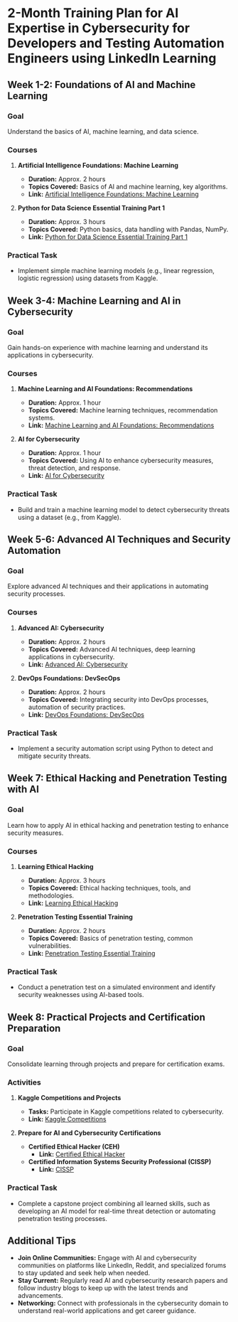 # 2-Month Training Plan for AI Expertise in Cybersecurity for Developers and Testing Automation Engineers using LinkedIn Learning

## Week 1-2: Foundations of AI and Machine Learning

### Goal
Understand the basics of AI, machine learning, and data science.

### Courses

1. **Artificial Intelligence Foundations: Machine Learning**
   - **Duration:** Approx. 2 hours
   - **Topics Covered:** Basics of AI and machine learning, key algorithms.
   - **Link:** [Artificial Intelligence Foundations: Machine Learning](https://www.linkedin.com/learning/artificial-intelligence-foundations-machine-learning)

2. **Python for Data Science Essential Training Part 1**
   - **Duration:** Approx. 3 hours
   - **Topics Covered:** Python basics, data handling with Pandas, NumPy.
   - **Link:** [Python for Data Science Essential Training Part 1](https://www.linkedin.com/learning/python-for-data-science-essential-training-part-1)

### Practical Task
- Implement simple machine learning models (e.g., linear regression, logistic regression) using datasets from Kaggle.

## Week 3-4: Machine Learning and AI in Cybersecurity

### Goal
Gain hands-on experience with machine learning and understand its applications in cybersecurity.

### Courses

1. **Machine Learning and AI Foundations: Recommendations**
   - **Duration:** Approx. 1 hour
   - **Topics Covered:** Machine learning techniques, recommendation systems.
   - **Link:** [Machine Learning and AI Foundations: Recommendations](https://www.linkedin.com/learning/machine-learning-and-ai-foundations-recommendations)

2. **AI for Cybersecurity**
   - **Duration:** Approx. 1 hour
   - **Topics Covered:** Using AI to enhance cybersecurity measures, threat detection, and response.
   - **Link:** [AI for Cybersecurity](https://www.linkedin.com/learning/ai-for-cybersecurity)

### Practical Task
- Build and train a machine learning model to detect cybersecurity threats using a dataset (e.g., from Kaggle).

## Week 5-6: Advanced AI Techniques and Security Automation

### Goal
Explore advanced AI techniques and their applications in automating security processes.

### Courses

1. **Advanced AI: Cybersecurity**
   - **Duration:** Approx. 2 hours
   - **Topics Covered:** Advanced AI techniques, deep learning applications in cybersecurity.
   - **Link:** [Advanced AI: Cybersecurity](https://www.linkedin.com/learning/advanced-ai-cybersecurity)

2. **DevOps Foundations: DevSecOps**
   - **Duration:** Approx. 2 hours
   - **Topics Covered:** Integrating security into DevOps processes, automation of security practices.
   - **Link:** [DevOps Foundations: DevSecOps](https://www.linkedin.com/learning/devops-foundations-devsecops)

### Practical Task
- Implement a security automation script using Python to detect and mitigate security threats.

## Week 7: Ethical Hacking and Penetration Testing with AI

### Goal
Learn how to apply AI in ethical hacking and penetration testing to enhance security measures.

### Courses

1. **Learning Ethical Hacking**
   - **Duration:** Approx. 3 hours
   - **Topics Covered:** Ethical hacking techniques, tools, and methodologies.
   - **Link:** [Learning Ethical Hacking](https://www.linkedin.com/learning/learning-ethical-hacking)

2. **Penetration Testing Essential Training**
   - **Duration:** Approx. 2 hours
   - **Topics Covered:** Basics of penetration testing, common vulnerabilities.
   - **Link:** [Penetration Testing Essential Training](https://www.linkedin.com/learning/penetration-testing-essential-training)

### Practical Task
- Conduct a penetration test on a simulated environment and identify security weaknesses using AI-based tools.

## Week 8: Practical Projects and Certification Preparation

### Goal
Consolidate learning through projects and prepare for certification exams.

### Activities

1. **Kaggle Competitions and Projects**
   - **Tasks:** Participate in Kaggle competitions related to cybersecurity.
   - **Link:** [Kaggle Competitions](https://www.kaggle.com/competitions)

2. **Prepare for AI and Cybersecurity Certifications**
   - **Certified Ethical Hacker (CEH)**
     - **Link:** [Certified Ethical Hacker](https://www.eccouncil.org/programs/certified-ethical-hacker-ceh/)
   - **Certified Information Systems Security Professional (CISSP)**
     - **Link:** [CISSP](https://www.isc2.org/Certifications/CISSP)

### Practical Task
- Complete a capstone project combining all learned skills, such as developing an AI model for real-time threat detection or automating penetration testing processes.

## Additional Tips

- **Join Online Communities:** Engage with AI and cybersecurity communities on platforms like LinkedIn, Reddit, and specialized forums to stay updated and seek help when needed.
- **Stay Current:** Regularly read AI and cybersecurity research papers and follow industry blogs to keep up with the latest trends and advancements.
- **Networking:** Connect with professionals in the cybersecurity domain to understand real-world applications and get career guidance.
